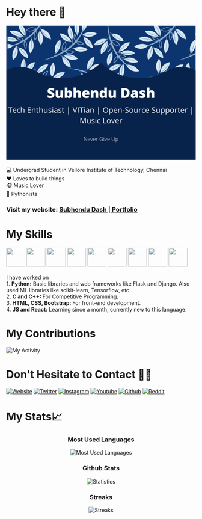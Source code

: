# Hey there 👋
![MastHead](images/banner.jpg)

<!--
**subhendudash02/subhendudash02** is a ✨ _special_ ✨ repository because its `README.md` (this file) appears on your GitHub profile.

Here are some ideas to get you started:

- 🔭 I’m currently working on ...
- 🌱 I’m currently learning ...
- 👯 I’m looking to collaborate on ...
- 🤔 I’m looking for help with ...
- 💬 Ask me about ...
- 📫 How to reach me: ...
- 😄 Pronouns: ...
- ⚡ Fun fact: ...
-->

💻 Undergrad Student in Vellore Institute of Technology, Chennai<br>
:heart: Loves to build things<br>
🎧 Music Lover<br>
:snake: Pythonista


### Visit my website: [Subhendu Dash | Portfolio](https://subhendudash02.github.io)

# My Skills
<div>
  <img src = "https://cdn.jsdelivr.net/gh/devicons/devicon/icons/python/python-original.svg" height = "50px" width = "50px"></img>
  <img src = "https://cdn.jsdelivr.net/gh/devicons/devicon/icons/jupyter/jupyter-original.svg" height = "50px" width = "50px"></img>
  <img src = "https://cdn.jsdelivr.net/gh/devicons/devicon/icons/c/c-original.svg" height = "50px" width = "50px"></img>
  <img src = "https://cdn.jsdelivr.net/gh/devicons/devicon/icons/cplusplus/cplusplus-original.svg" height = "50px" width = "50px"></img>
  <img src = "https://cdn.jsdelivr.net/gh/devicons/devicon/icons/html5/html5-original-wordmark.svg" height = "50px" width = "50px"></img>
  <img src = "https://cdn.jsdelivr.net/gh/devicons/devicon/icons/css3/css3-original-wordmark.svg" height = "50px" width = "50px"></img>
  <img src = "https://cdn.jsdelivr.net/gh/devicons/devicon/icons/bootstrap/bootstrap-plain.svg" height = "50px" width = "50px"></img>
  <img src = "https://cdn.jsdelivr.net/gh/devicons/devicon/icons/javascript/javascript-plain.svg" height = "50px" width = "50px"></img>
  <img src = "https://cdn.jsdelivr.net/gh/devicons/devicon/icons/react/react-original.svg" height = "50px" width = "50px"></img>
</div>
<br>
I have worked on<br>
1. <b>Python:</b> Basic libraries and web frameworks like Flask and Django. Also used ML libraries like scikit-learn, Tensorflow, etc.<br>
2. <b>C and C++: </b> For Competitive Programming.<br>
3. <b>HTML, CSS, Bootstrap: </b> For front-end development.<br>
4. <b>JS and React: </b> Learning since a month, currently new to this language.<br>

# My Contributions
![My Activity](https://activity-graph.herokuapp.com/graph?username=subhendudash02&theme=xcode)

# Don't Hesitate to Contact 🤝🏼
[![Website](https://img.shields.io/badge/Website-Subhendu%20Dash-%3Cbackground%20color%3E.svg?&style=for-the-badge&logo=none)](https://subhendudash02.github.io/)
[![Twitter](https://img.shields.io/badge/Twitter-SubhenduDash02-blue.svg?&style=for-the-badge&logo=twitter)](https://www.twitter.com/SubhenduDash02/)
[![Instagram](https://img.shields.io/badge/Instagram-subu.dash-pink.svg?&style=for-the-badge&logo=instagram)](https://www.instagram.com/subu.dash/)
[![Youtube](https://img.shields.io/badge/Youtube-subhendu%20Dash-red.svg?&style=for-the-badge&logo=youtube)](https://www.youtube.com/channel/UCYawRTVHxMGvFMXW_fzcJfw)
[![Github](https://img.shields.io/badge/Github-subhendudash02-black.svg?&style=for-the-badge&logo=github)](https://github.com/subhendudash02/)
[![Reddit](https://img.shields.io/badge/Reddit-Insane_Boi_-red.svg?&style=for-the-badge&logo=reddit)](https://www.reddit.com/user/Insane_Boi_)


# My Stats📈

<div align = "center">

### Most Used Languages
  
![Most Used Languages](https://github-readme-stats.vercel.app/api/top-langs/?username=subhendudash02&layout=compact&theme=monokai&langs_count=10)

### Github Stats

![Statistics](https://github-readme-stats.vercel.app/api?username=subhendudash02&show_icons=true&theme=monokai)

### Streaks

![Streaks](https://github-readme-streak-stats.herokuapp.com/?user=subhendudash02&theme=monokai)
